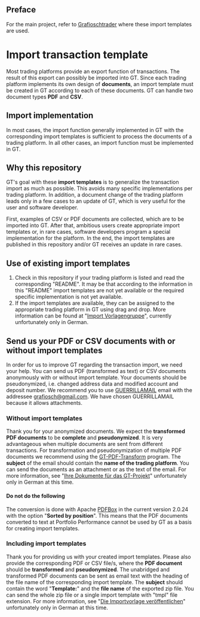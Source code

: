 ## Preface
For the main project, refer to [Grafioschtrader](https://github.com/grafioschtrader/grafioschtrader) where these import templates are used.

# Import transaction template
Most trading platforms provide an export function of transactions. The result of this export can possibly be imported into GT. Since each trading platform implements its own design of **documents**, an import template must be created in GT according to each of these documents. GT can handle two document types **PDF** and **CSV**.

## Import implementation
In most cases, the import function generally implemented in GT with the corresponding import templates is sufficient to process the documents of a trading platform. In all other cases, an import function must be implemented in GT.

## Why this repository
GT's goal with these **import templates** is to generalize the transaction import as much as possible. This avoids many specific implementations per trading platform. In addition, a document change of the trading platform leads only in a few cases to an update of GT, which is very useful for the user and software developer.

First, examples of CSV or PDF documents are collected, which are to be imported into GT. After that, ambitious users create appropriate import templates or, in rare cases, software developers program a special implementation for the platform. In the end, the import templates are published in this repository and/or GT receives an update in rare cases.

## Use of existing import templates
1. Check in this repository if your trading platform is listed and read the corresponding "README". It may be that according to the information in this "README" import templates are not yet available or the required specific implementation is not yet available.
2. If the import templates are available, they can be assigned to the appropriate trading platform in GT using drag and drop. More information can be found at "[Import Vorlagengruppe](https://grafioschtrader.github.io/gt-user-manual/de/basedata/imptranstemplate/)", currently unfortunately only in German.

## Send us your PDF or CSV documents with or without import templates
In order for us to improve GT regarding the transaction import, we need your help. You can send us PDF (transformed as text) or CSV documents anonymously with or without import template. Your documents should be pseudonymized, i.e. changed address data and modified account and deposit number. We recommend you to use [GUERRILLAMAIL](//www.guerrillamail.com/compose) email with the addressee grafiosch@gmail.com. We have chosen GUERRILLAMAIL because it allows attachments.

### Without import templates
Thank you for your anonymized documents. We expect the **transformed PDF documents** to be **complete** and **pseudonymized**. It is very advantageous when multiple documents are sent from different transactions. For transformation and pseudonymization of multiple PDF documents we recommend using the [GT-PDF-Transform](//github.com/grafioschtrader/gt-pdf-transform#gt-pdf-transform) program. The **subject** of the email should contain the **name of the trading platform**. You can send the documents as an attachment or as the text of the email. For more information, see "[Ihre Dokumente für das GT-Projekt](//grafioschtrader.github.io/gt-user-manual/de/tenantportfolio/securityaccounts/transactionimport/)" unfortunately only in German at this time.

#### Do not do the following
The conversion is done with Apache [PDFBox](//pdfbox.apache.org/) in the current version 2.0.24 with the option "**Sorted by position**". This means that the PDF documents converted to text at Portfolio Performance cannot be used by GT as a basis for creating import templates.

### Including import templates
Thank you for providing us with your created import templates. Please also provide the corresponding PDF or CSV file/s, where the **PDF document** should be **transformed** and **pseudonymized**. The unabridged and transformed PDF documents can be sent as email text with the heading of the file name of the corresponding import template. The **subject** should contain the word "**Template:**" and the **file name** of the exported zip file. You can send the whole zip file or a single import template with "tmpl" file extension. For more information, see "[Die Importvorlage veröffentlichen](//grafioschtrader.github.io/gt-user-manual/de/basedata/imptranstemplate/)" unfortunately only in German at this time.

